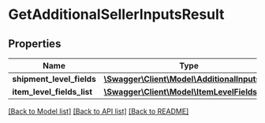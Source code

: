 # GetAdditionalSellerInputsResult

## Properties
Name | Type | Description | Notes
------------ | ------------- | ------------- | -------------
**shipment_level_fields** | [**\Swagger\Client\Model\AdditionalInputsList**](AdditionalInputsList.md) |  | [optional] 
**item_level_fields_list** | [**\Swagger\Client\Model\ItemLevelFieldsList**](ItemLevelFieldsList.md) |  | [optional] 

[[Back to Model list]](../README.md#documentation-for-models) [[Back to API list]](../README.md#documentation-for-api-endpoints) [[Back to README]](../README.md)



